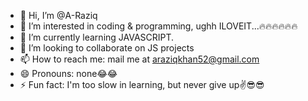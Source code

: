 - 👋 Hi, I’m @A-Raziq
- 👀 I’m interested in coding & programming,  ughh ILOVEIT...🔥🔥🔥🔥🔥🔥
- 🌱 I’m currently learning JAVASCRIPT.
- 💞️ I’m looking to collaborate on JS projects
- 📫 How to reach me: mail me at araziqkhan52@gmail.com
- 😄 Pronouns: none😂😂
- ⚡ Fun fact: I'm too slow in learning, but never give up✌😎😎


